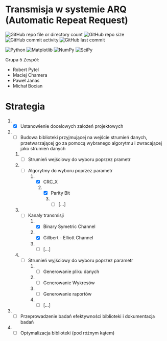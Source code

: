 # Transmisja w systemie ARQ (Automatic Repeat Request)
![GitHub repo file or directory count](https://img.shields.io/github/directory-file-count/MikeStork/ProjektNIDUC)
![GitHub repo size](https://img.shields.io/github/repo-size/MikeStork/ProjektNIDUC)
![GitHub commit activity](https://img.shields.io/github/commit-activity/t/MikeStork/ProjektNIDUC?color=%2300ff00)
![GitHub last commit](https://img.shields.io/github/last-commit/MikeStork/ProjektNIDUC)

![Python](https://img.shields.io/badge/python-3670A0?style=for-the-badge&logo=python&logoColor=ffdd54) 
![Matplotlib](https://img.shields.io/badge/Matplotlib-%23ffffff.svg?style=for-the-badge&logo=Matplotlib&logoColor=black)
![NumPy](https://img.shields.io/badge/numpy-%23013243.svg?style=for-the-badge&logo=numpy&logoColor=white)
![SciPy](https://img.shields.io/badge/SciPy-%230C55A5.svg?style=for-the-badge&logo=scipy&logoColor=%white)

Grupa 5
Zespół: 
- Robert Pytel
- Maciej Chamera
- Paweł Janas
- Michał Bocian

# Strategia 
1. * [x] Ustanowienie docelowych założeń projektowych
2. * [ ] Budowa biblioteki przyjmującej na wejście strumień danych, przetwarzającej go za pomocą wybranego algorytmu i zwracającej jako strumień danych
	1. * [ ] Strumień wejściowy do wyboru poprzez prametr
	2. * [ ] Algorytmy do wyboru poprzez parametr
   			1. * [x] CRC_X
        		2. * [x] Parity Bit
            		3. * [ ] [...]
	3. * [ ] Kanały transmisji
    		1. * [x] Binary Symetric Channel
         	2. * [x] Gillbert - Elliott Channel
         	3. * [ ] [...] 	 	
	4. * [ ] Strumień wyjściowy do wyboru poprzez parametr
    		1. * [ ] Generowanie pliku danych
         	2. * [ ] Generowanie Wykresów
         	3. * [ ] Generowanie raportów
         	4. * [ ] [...] 
3. * [ ] Przeprowadzenie badań efektywności biblioteki i dokumentacja badań
4. * [ ] Optymalizacja biblioteki (pod różnym kątem)
